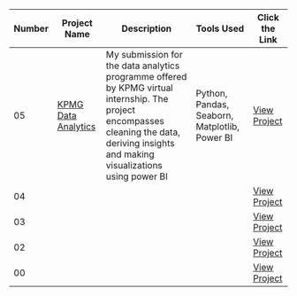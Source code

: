 
<table>
  <thead>
  <tr>
    <th>Number</th>
    <th>Project Name</th>
    <th>Description</th>
    <th>Tools Used</th>
    <th>Click the Link</th>
  </tr>
</thead>
  <tbody>
  <tr>
  <td>05</td>
  <td><a href="https://github.com/joe-seth/KPMG-Data-Analytics">KPMG Data Analytics</a></td>
  <td>My submission for the data analytics programme offered by KPMG virtual internship. The project encompasses cleaning the data, deriving insights and making visualizations using power BI</td>
  <td>Python,
    Pandas, Seaborn, Matplotlib,
    Power BI
  </td>
  <td><a href ="https://github.com/joe-seth/KPMG-Data-Analytics">View Project</a></td>
  </tr>
  <tr>
  <td>04</td>
  <td><a href=""></a></td>
  <td></td>
  <td></td>
  <td><a href ="">View Project</a></td>
  </tr>
  <tr>
  <td>03</td>
  <td><a href=""></a></td>
  <td></td>
  <td>
  </td>
  <td><a href ="">View Project</a></td>
  </tr>
  <tr>
  <td>02</td>
  <td><a href = ""></a></td>
  <td></td>
  <td></td>
  <td><a href ="">View Project</a></td>
  </tr>
  <tr>
  <td>00</td>
  <td><a href=""></a></td>
  <td></td>
  <td>
  </td>
  <td><a href ="">View Project</a></td>
  </tr>
  </tbody
</table>
